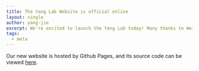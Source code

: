 ```yaml
---
title: The Yang Lab Website is official online
layout: single
author: yang-jie
excerpt: We're excited to launch the Yang Lab today! Many thanks to Weiyi Tang and Lauren Alexandrescu for their techical support!
tags:
  - meta
---
```


Our new website is hosted by Github Pages, and its source code can be viewed [here](https://github.com/jieyang-lab/jieyang-lab.github.io).
